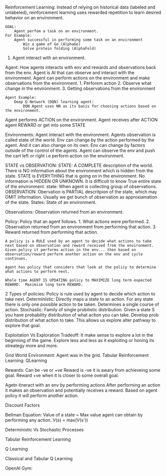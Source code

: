Reinforcement Learning:
    Instead of relying on historical data (labeled and unlabeled), reinforcement learning uses 
    rewarded repetition to learn desired behavior on an environment.

    
    GOAL:
        Agent perfom a task on an environment.
    For Example:
        Agent successful in performing some task on an environment
            Win a game of Go (AlphaGo)
            Solve protein folding (AlphaFold)

1. Agent interact with an environment.

Agent:
    How agents interacts with env and rewards and observations back from the env.
    Agent is AI that can observe and interact with the environment.
    Agent can perform actions on the environment and make observations from the environment.
    1. Perforem action
    2. Observe what change in the environment.
    3. Getting observations from the environment

    Agent Example:
        Deep Q Network (DQN) learning agent:
            DQN Agent uses NN as its basis for choosing actions based on the environment.


Agent performs ACTION on the environment.
Agent receives after ACTION agent REWARD or get into some STATE


Environments:
    Agent interact with the environment.
    Agents observation is called state of the world.
    Env can change by the action performed by the agent.
    And it can also change on its own.
    Env can change by factors outside of the control of the agents.
    Agent can observe the env and push the cart left or right i.e perform action on the environment.

STATE vs OBSERVATION:
    STATE:
       A COMPLETE description of the world.  There is NO information about the environment which is hidden from the state. STATE is EVERYTHING that is going on in the environment. No information is HIDDEN OR UNKNOWN. It is difficult to know True entire state of the environment.
       state: When agent is collecting group of observations.
    OBSERVATION:
        Obervation is PARTIAL descritpion of the state, which may OMIT information.
        Usually we get bunch of observation as approxiamation of the state.
States:
    State of an environment.

Observations:
    Observation returned from an environment.

Policy:
    Policy that an agent follows.
    1. What actions were performed.
    2. Observation returned from an environment from performing that action.
    3. Reward returned from performing that action.

    A policy is a RULE used by an agent to decide what actions to take next based on observation and reward received from the environment.
    Given policy it performs action in the env... then based on observation/reward perform another action on the env and cycle continues.

    Agent has policy that considers that look at the policy to determine what actions to perform next.

    Whole time AGENT IS UPDATING policy to MAXIMIZE long term expected REWARD.  Maximize long term REWARD.

2 Types of policies:
Policy is rule used by agent to decide which action to take next.
    Deterministic:
        Directly maps a state to an action.  For any state there is only one possible action to be taken.
        Determines a single course of action.
    Stochastic:
        Family of single probilistic distribution.
        Given a state S you have probability distribution of what action you can take.  Develop prob distribution of what action to take.  This allows us explore alter pathway to explore that goal.


Exploitation Vs Exploration Tradeoff:
    It make sense to explore a lot in the beginning of the game.  Explore less and less as it exploiting or honing its streategy more and more.


Grid World Environment:
    Agent was in the grid.
Tabular Reinforcement Learning:
    QLearning

Rewards:
    Can be -ve or +ve
    Reward is -ve it is awary from  achieveing some goal.
    Reward +ve when it is closer to some overall goal.

Agetn itneract with an env by performing actions
After performing an action it makes an observation and potentially receives a reward.
Based on agent policy it will perform another action.

Discount Factors

Bellman Equation:
    Value of a state = Max value agent can obtain by performing any action.
    V(s) = max(V(s'))


Deterministic Vs Stochastic Processes

Tabular Reinforcement Learning

Q Learning

Classical and Tabular Q Learning



OpenAI Gym:



